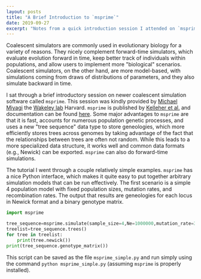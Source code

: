 ```yaml
---
layout: posts
title: "A Brief Introduction to `msprime`"
date: 2019-09-27
excerpt: "Notes from a quick introduction session I attended on `msprime`"
---
```


Coalescent simulators are commonly used in evolutionary biology for a variety of reasons. They nicely complement forward-time simulators, which evaluate evolution forward in time, keep better track of individuals within populations, and allow users to implement more "biological" scenarios. Coalescent simulators, on the other hand, are more model-based, with simulations coming from draws of distributions of parameters, and they also simulate backward in time.

I sat through a brief introductory session on newer coalescent simulation software called `msprime`. This session was kindly provided by [Michael Miyagi](https://wakeleylab.oeb.harvard.edu/people/michael-miyagiin) the [Wakeley lab](https://wakeleylab.oeb.harvard.edu/) Harvard. `msprime` is published by [Kelleher et al.](https://journals.plos.org/ploscompbiol/article?id=10.1371/journal.pcbi.1004842) and documentation can be found [here](https://msprime.readthedocs.io/en/stable/). Some major advantages to `msprime` are that it is fast, accounts for numerous population genetic processes, and uses a new "tree sequence" data type to store geneologies, which more efficiently stores trees across genomes by taking advantage of the fact that the relationships between trees are often not random. While this leads to a more specialized data structure, it works well and common data formats (e.g., Newick) can be exported. `msprime` can also do forward-time simulations.

The tutorial I went through a couple relatively simple examples. `msprime` has a nice Python interface, which makes it quite easy to put together arbitrary simulation models that can be run effectively. The first scenario is a simple 4 population model with fixed population sizes, mutation rates, and recombination rates. The output that results are geneologies for each locus in Newick format and a binary genotype matrix.

```python
import msprime

tree_sequence=msprime.simulate(sample_size=4,Ne=1000000,mutation_rate=3e-7,recombination_rate=3e-7)
treelist=tree_sequence.trees()
for tree in treelist:
	print(tree.newick())
print(tree_sequence.genotype_matrix())
```

This script can be saved as the file `msprime_simple.py` and run simply using the command `python msprime_simple.py` (assuming `msprime` is properly installed).
